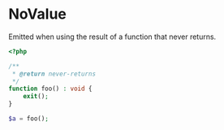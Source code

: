 # NoValue

Emitted when using the result of a function that never returns.

```php
<?php

/**
 * @return never-returns
 */
function foo() : void {
    exit();
}

$a = foo();
```
